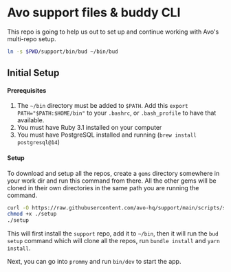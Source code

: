 # Avo support files & buddy CLI

This repo is going to help us out to set up and continue working with Avo's multi-repo setup.

```bash
ln -s $PWD/support/bin/bud ~/bin/bud
```

## Initial Setup

#### Prerequisites

1. The `~/bin` directory must be added to `$PATH`. Add this `export PATH="$PATH:$HOME/bin"` to your `.bashrc`, or `.bash_profile` to have that available.
2. You must have Ruby 3.1 installed on your computer
3. You must have PostgreSQL installed and running (`brew install postgresql@14`)

#### Setup

To download and setup all the repos, create a `gems` directory somewhere in your work dir and run this command from there. All the other gems will be cloned in their own directories in the same path you are running the command.

```bash
curl -O https://raw.githubusercontent.com/avo-hq/support/main/scripts/setup
chmod +x ./setup
./setup
```

This will first install the `support` repo, add it to `~/bin`, then it will run the `bud setup` command which will clone all the repos, run `bundle install` and `yarn install`.

Next, you can go into `prommy` and run `bin/dev` to start the app.